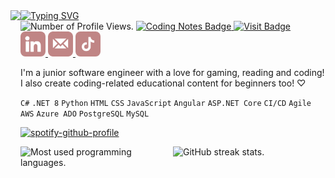 <img align=left src="images/profile-gif.gif" height=350px>

<div align=left>
  <a href="https://git.io/typing-svg"><img src="https://readme-typing-svg.demolab.com?font=Quicksand&weight=700&size=32&duration=3000&pause=1000&color=F7A3A3&vCenter=true&width=435&lines=Hello!+I'm+Nahdaa+%C2%B0%EF%BD%A1%E2%8B%86%CB%9A%E2%81%BA;Nice+to+meet+you!+%C2%B0%EF%BD%A1%E2%8B%86%CB%9A%E2%81%BA" alt="Typing SVG" /></a>
  <br/>
  <img src="https://komarev.com/ghpvc/?username=NahdaaJ&style=for-the-badge&color=c08585" alt="Number of Profile Views."/>
  <a href="https://nahdaajawed.com" target="_blank">
    <img src="https://img.shields.io/badge/Portfolio-Visit-C08585?style=for-the-badge" alt="Coding Notes Badge"/>
  </a>
  <a href="https://github.com/NahdaaJ/nahdaacodes" target="_blank">
    <img src="https://img.shields.io/badge/Coding-Tutorials-C08585?style=for-the-badge" alt="Visit Badge"/>
  </a>
  <br />
  <a href="https://www.linkedin.com/in/nahdaa-jawed/">
    <img src="images/linkedin.png" alt="LinkedIn Badge" style="height:40px; border-radius:8px;"/>
  </a>
  <a href="mailto:nahdaajawed@gmail.com?subject=%F0%9F%90%B0%20Reaching%20Out%20From%20Your%20GitHub&body=Just%20hopping%20by%20to%20say%20hi%20and%20get%20in%20touch!">
    <img src="images/email.png" alt="Email Badge" style="height:40px;"/>
  </a>
  <a href="https://www.tiktok.com/@nahdaacodes">
    <img src="images/tiktok.png" alt="TikTok badge" style="height:40px; border-radius:8px;"/>
  </a>
</div>

<p>I'm a junior software engineer with a love for gaming, reading and coding! I also create coding-related educational content for beginners too! ♡ </p>

`C#` `.NET 8` `Python` `HTML` `CSS` `JavaScript` `Angular` `ASP.NET Core` `CI/CD` `Agile` `AWS` `Azure ADO` `PostgreSQL` `MySQL`

[![spotify-github-profile](https://spotify-github-profile.kittinanx.com/api/view?uid=thewildtophat&cover_image=true&theme=natemoo-re&show_offline=true&background_color=f7c5c5&interchange=true&bar_color=f0c6c6&bar_color_cover=false)](https://spotify-github-profile.kittinanx.com/api/view?uid=thewildtophat&redirect=true)

<div style="display:flex; justify-content:center;">
  <img align=left
    src="https://github-readme-stats.vercel.app/api/top-langs/?username=NahdaaJ&layout=compact&bg_color=E5BFBF&title_color=A95F5F&text_color=000000&card_width=450" 
    alt="Most used programming languages." 
    style="flex:1; height:150px; object-fit:cover;"
  />
  <img align=right
    src="https://github-readme-streak-stats.herokuapp.com/?user=NahdaaJ&theme=rose&date_format=j%20M%5B%20Y%5D" 
    alt="GitHub streak stats." 
    style="flex:1; height:150px; object-fit:cover;"
  />
</div>
